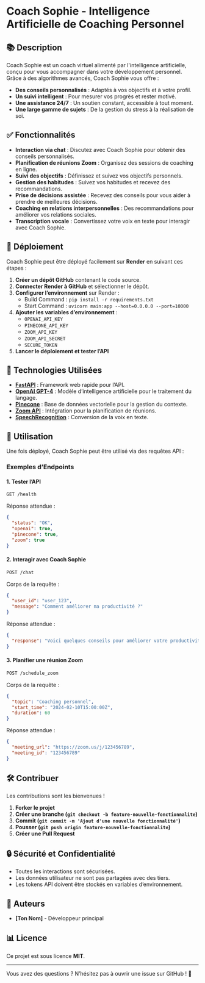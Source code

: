 # Coach Sophie - Intelligence Artificielle de Coaching Personnel

## 📚 Description
Coach Sophie est un coach virtuel alimenté par l'intelligence artificielle, conçu pour vous accompagner dans votre développement personnel. Grâce à des algorithmes avancés, Coach Sophie vous offre :

- **Des conseils personnalisés** : Adaptés à vos objectifs et à votre profil.
- **Un suivi intelligent** : Pour mesurer vos progrès et rester motivé.
- **Une assistance 24/7** : Un soutien constant, accessible à tout moment.
- **Une large gamme de sujets** : De la gestion du stress à la réalisation de soi.

## ✅ Fonctionnalités
- **Interaction via chat** : Discutez avec Coach Sophie pour obtenir des conseils personnalisés.
- **Planification de réunions Zoom** : Organisez des sessions de coaching en ligne.
- **Suivi des objectifs** : Définissez et suivez vos objectifs personnels.
- **Gestion des habitudes** : Suivez vos habitudes et recevez des recommandations.
- **Prise de décisions assistée** : Recevez des conseils pour vous aider à prendre de meilleures décisions.
- **Coaching en relations interpersonnelles** : Des recommandations pour améliorer vos relations sociales.
- **Transcription vocale** : Convertissez votre voix en texte pour interagir avec Coach Sophie.

## 🚀 Déploiement
Coach Sophie peut être déployé facilement sur **Render** en suivant ces étapes :
1. **Créer un dépôt GitHub** contenant le code source.
2. **Connecter Render à GitHub** et sélectionner le dépôt.
3. **Configurer l’environnement** sur Render :
   - Build Command : `pip install -r requirements.txt`
   - Start Command : `uvicorn main:app --host=0.0.0.0 --port=10000`
4. **Ajouter les variables d’environnement** :
   - `OPENAI_API_KEY`
   - `PINECONE_API_KEY`
   - `ZOOM_API_KEY`
   - `ZOOM_API_SECRET`
   - `SECURE_TOKEN`
5. **Lancer le déploiement et tester l’API**

## 🤖 Technologies Utilisées
- **[FastAPI](https://fastapi.tiangolo.com/)** : Framework web rapide pour l’API.
- **[OpenAI GPT-4](https://openai.com/)** : Modèle d’intelligence artificielle pour le traitement du langage.
- **[Pinecone](https://www.pinecone.io/)** : Base de données vectorielle pour la gestion du contexte.
- **[Zoom API](https://marketplace.zoom.us/)** : Intégration pour la planification de réunions.
- **[SpeechRecognition](https://pypi.org/project/SpeechRecognition/)** : Conversion de la voix en texte.

## 🚀 Utilisation
Une fois déployé, Coach Sophie peut être utilisé via des requêtes API :

### Exemples d’Endpoints
#### 1. **Tester l’API**
```sh
GET /health
```
Réponse attendue :
```json
{
  "status": "OK",
  "openai": true,
  "pinecone": true,
  "zoom": true
}
```

#### 2. **Interagir avec Coach Sophie**
```sh
POST /chat
```
Corps de la requête :
```json
{
  "user_id": "user_123",
  "message": "Comment améliorer ma productivité ?"
}
```
Réponse attendue :
```json
{
  "response": "Voici quelques conseils pour améliorer votre productivité..."
}
```

#### 3. **Planifier une réunion Zoom**
```sh
POST /schedule_zoom
```
Corps de la requête :
```json
{
  "topic": "Coaching personnel",
  "start_time": "2024-02-10T15:00:00Z",
  "duration": 60
}
```
Réponse attendue :
```json
{
  "meeting_url": "https://zoom.us/j/123456789",
  "meeting_id": "123456789"
}
```

## 🛠️ Contribuer
Les contributions sont les bienvenues !
1. **Forker le projet**
2. **Créer une branche (`git checkout -b feature-nouvelle-fonctionnalite`)**
3. **Commit (`git commit -m 'Ajout d'une nouvelle fonctionnalité'`)**
4. **Pousser (`git push origin feature-nouvelle-fonctionnalite`)**
5. **Créer une Pull Request**

## 🔒 Sécurité et Confidentialité
- Toutes les interactions sont sécurisées.
- Les données utilisateur ne sont pas partagées avec des tiers.
- Les tokens API doivent être stockés en variables d’environnement.

## 👤 Auteurs
- **[Ton Nom]** - Développeur principal

## 📊 Licence
Ce projet est sous licence **MIT**.

---

Vous avez des questions ? N’hésitez pas à ouvrir une issue sur GitHub ! 🚀


